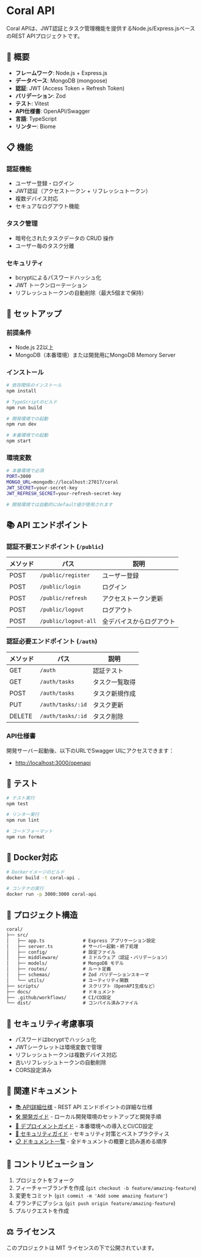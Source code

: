 # Coral API

Coral APIは、JWT認証とタスク管理機能を提供するNode.js/Express.jsベースのREST APIプロジェクトです。

## 🚀 概要

- **フレームワーク**: Node.js + Express.js
- **データベース**: MongoDB (mongoose)
- **認証**: JWT (Access Token + Refresh Token)
- **バリデーション**: Zod
- **テスト**: Vitest
- **API仕様書**: OpenAPI/Swagger
- **言語**: TypeScript
- **リンター**: Biome

## 📋 機能

### 認証機能

- ユーザー登録・ログイン
- JWT認証（アクセストークン + リフレッシュトークン）
- 複数デバイス対応
- セキュアなログアウト機能

### タスク管理

- 暗号化されたタスクデータの CRUD 操作
- ユーザー毎のタスク分離

### セキュリティ

- bcryptによるパスワードハッシュ化
- JWT トークンローテーション
- リフレッシュトークンの自動削除（最大5個まで保持）

## 🔧 セットアップ

### 前提条件

- Node.js 22以上
- MongoDB（本番環境）または開発用にMongoDB Memory Server

### インストール

```bash
# 依存関係のインストール
npm install

# TypeScriptのビルド
npm run build

# 開発環境での起動
npm run dev

# 本番環境での起動
npm start
```

### 環境変数

```bash
# 本番環境で必須
PORT=3000
MONGO_URL=mongodb://localhost:27017/coral
JWT_SECRET=your-secret-key
JWT_REFRESH_SECRET=your-refresh-secret-key

# 開発環境では自動的にdefault値が使用されます
```

## 📚 API エンドポイント

### 認証不要エンドポイント (`/public`)

| メソッド | パス | 説明 |
|---------|------|------|
| POST | `/public/register` | ユーザー登録 |
| POST | `/public/login` | ログイン |
| POST | `/public/refresh` | アクセストークン更新 |
| POST | `/public/logout` | ログアウト |
| POST | `/public/logout-all` | 全デバイスからログアウト |

### 認証必要エンドポイント (`/auth`)

| メソッド | パス | 説明 |
|---------|------|------|
| GET | `/auth` | 認証テスト |
| GET | `/auth/tasks` | タスク一覧取得 |
| POST | `/auth/tasks` | タスク新規作成 |
| PUT | `/auth/tasks/:id` | タスク更新 |
| DELETE | `/auth/tasks/:id` | タスク削除 |

### API仕様書

開発サーバー起動後、以下のURLでSwagger UIにアクセスできます：

- <http://localhost:3000/openapi>

## 🧪 テスト

```bash
# テスト実行
npm test

# リンター実行
npm run lint

# コードフォーマット
npm run format
```

## 🐳 Docker対応

```bash
# Dockerイメージのビルド
docker build -t coral-api .

# コンテナの実行
docker run -p 3000:3000 coral-api
```

## 📁 プロジェクト構造

```txt
coral/
├── src/
│   ├── app.ts              # Express アプリケーション設定
│   ├── server.ts           # サーバー起動・終了処理
│   ├── config/             # 設定ファイル
│   ├── middleware/         # ミドルウェア（認証・バリデーション）
│   ├── models/             # MongoDB モデル
│   ├── routes/             # ルート定義
│   ├── schemas/            # Zod バリデーションスキーマ
│   └── utils/              # ユーティリティ関数
├── scripts/                # スクリプト（OpenAPI生成など）
├── docs/                   # ドキュメント
├── .github/workflows/      # CI/CD設定
└── dist/                   # コンパイル済みファイル
```

## 🔐 セキュリティ考慮事項

- パスワードはbcryptでハッシュ化
- JWTシークレットは環境変数で管理
- リフレッシュトークンは複数デバイス対応
- 古いリフレッシュトークンの自動削除
- CORS設定済み

## 📖 関連ドキュメント

- [📚 API詳細仕様](./api-reference.md) - REST API エンドポイントの詳細な仕様
- [🛠️ 開発ガイド](./development-guide.md) - ローカル開発環境のセットアップと開発手順
- [🚀 デプロイメントガイド](./deployment-guide.md) - 本番環境への導入とCI/CD設定
- [🔐 セキュリティガイド](./security-guide.md) - セキュリティ対策とベストプラクティス
- [📋 ドキュメント一覧](./index.md) - 全ドキュメントの概要と読み進める順序

## 🤝 コントリビューション

1. プロジェクトをフォーク
2. フィーチャーブランチを作成 (`git checkout -b feature/amazing-feature`)
3. 変更をコミット (`git commit -m 'Add some amazing feature'`)
4. ブランチにプッシュ (`git push origin feature/amazing-feature`)
5. プルリクエストを作成

## ⚖️ ライセンス

このプロジェクトは MIT ライセンスの下で公開されています。
